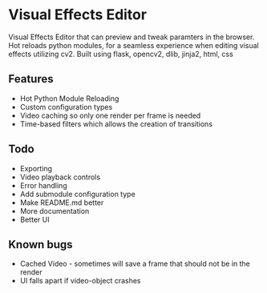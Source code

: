 Visual Effects Editor
==========================

Visual Effects Editor that can preview and tweak paramters in the browser. Hot reloads python modules, for a seamless experience when editing
visual effects utilizing cv2. Built using flask, opencv2, dlib, jinja2, html, css

Features
------------
- Hot Python Module Reloading
- Custom configuration types
- Video caching so only one render per frame is needed
- Time-based filters which allows the creation of transitions

Todo
-------------
- Exporting
- Video playback controls
- Error handling
- Add submodule configuration type
- Make README.md better
- More documentation
- Better UI


Known bugs
-------------
- Cached Video - sometimes will save a frame that should not be in the render
- UI falls apart if video-object crashes
